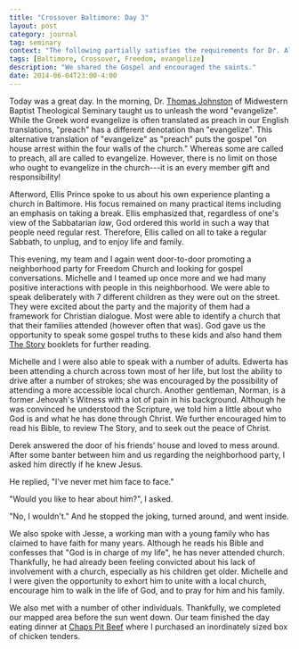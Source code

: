 ```yaml
---
title: "Crossover Baltimore: Day 3"
layout: post
category: journal
tag: seminary
context: "The following partially satisfies the requirements for Dr. Alvin Reid's Crossover Baltimore class at Southeastern Baptist Theological Seminary."
tags: [Baltimore, Crossover, Freedom, evangelize]
description: "We shared the Gospel and encouraged the saints."
date: 2014-06-04T23:00-4:00
---
```


Today was a great day. In the morning, Dr. [Thomas Johnston](http://www.evangelizology.com/) of Midwestern Baptist Theological Seminary taught us to unleash the word "evangelize". While the Greek word evangelize is often translated as preach in our English translations, "preach" has a different denotation than "evangelize". This alternative translation of "evangelize" as "preach" puts the gospel "on house arrest within the four walls of the church." Whereas some are called to preach, all are called to evangelize. However, there is no limit on those who ought to evangelize in the church---it is an every member gift and responsibility!

Afterword, Ellis Prince spoke to us about his own experience planting a church in Baltimore. His focus remained on many practical items including an emphasis on taking a break. Ellis emphasized that, regardless of one's view of the Sabbatarian *law*, God ordered this world in such a way that people need regular rest. Therefore, Ellis called on all to take a regular Sabbath, to unplug, and to enjoy life and family.

This evening, my team and I again went door-to-door promoting a neighborhood party for Freedom Church and looking for gospel conversations. Michelle and I teamed up once more and we had many positive interactions with people in this neighborhood. We were able to speak deliberately with 7 different children as they were out on the street. They were excited about the party and the majority of them had a framework for Christian dialogue. Most were able to identify a church that  that their families attended (however often that was). God gave us the opportunity to speak some gospel truths to these kids and also hand them [The Story](http://viewthestory.com/10118) booklets for further reading.

Michelle and I were also able to speak with a number of adults. Edwerta has been attending a church across town most of her life, but lost the ability to drive after a number of strokes; she was encouraged by the possibility of attending a more accessible local church. Another gentleman, Norman, is a former Jehovah's Witness with a lot of pain in his background. Although he was convinced he understood the Scripture, we told him a little about who God is and what he has done through Christ. We further encouraged him to read his Bible, to review The Story, and to seek out the peace of Christ.

Derek answered the door of his friends' house and loved to mess around. After some banter between him and us regarding the neighborhood party, I asked him directly if he knew Jesus. 

He replied, "I've never met him face to face." 

"Would you like to hear about him?", I asked.  

"No, I wouldn't." And he stopped the joking, turned around, and went inside.

We also spoke with Jesse, a working man with a young family who has claimed to have faith for many years. Although he reads his Bible and confesses that "God is in charge of my life", he has never attended church. Thankfully, he had already been feeling convicted about his lack of involvement with a church, especially as his children get older. Michelle and I were given the opportunity to exhort him to unite with a local church, encourage him to walk in the life of God, and to pray for him and his family.

We also met with a number of other individuals. Thankfully, we completed our mapped area before the sun went down. Our team finished the day eating dinner at [Chaps Pit Beef](http://www.chapspitbeef.com) where I purchased an inordinately sized box of chicken tenders. 